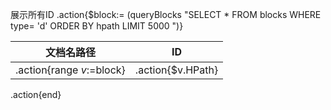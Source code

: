 展示所有ID
.action{$block:= (queryBlocks "SELECT * FROM blocks WHERE type= 'd'  ORDER BY hpath LIMIT 5000 ")}

| 文档名路径 | ID |
| -------- | ---- |
.action{range $v:=$block} | .action{$v.HPath} | .action{$v.ID}|
.action{end}

